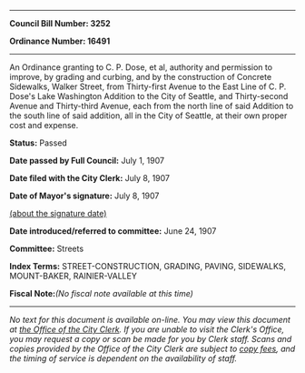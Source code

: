 

********

**Council Bill Number: 3252**
   
**Ordinance Number: 16491**
********

 An Ordinance granting to C. P. Dose, et al, authority and permission to improve, by grading and curbing, and by the construction of Concrete Sidewalks, Walker Street, from Thirty-first Avenue to the East Line of C. P. Dose's Lake Washington Addition to the City of Seattle, and Thirty-second Avenue and Thirty-third Avenue, each from the north line of said Addition to the south line of said addition, all in the City of Seattle, at their own proper cost and expense.

**Status:** Passed
   
**Date passed by Full Council:** July 1, 1907
   
**Date filed with the City Clerk:** July 8, 1907
   
**Date of Mayor's signature:** July 8, 1907
   
[(about the signature date)](/~public/approvaldate.htm)
   
   
   
**Date introduced/referred to committee:** June 24, 1907
   
**Committee:** Streets
   
   
**Index Terms:** STREET-CONSTRUCTION, GRADING, PAVING, SIDEWALKS, MOUNT-BAKER, RAINIER-VALLEY

**Fiscal Note:**_(No fiscal note available at this time)_
********

_No text for this document is available on-line. You may view this document at [the Office of the City Clerk](http://www.seattle.gov/leg/clerk/contactUs.htm). If you are unable to visit the Clerk's Office, you may request a copy or scan be made for you by Clerk staff. Scans and copies provided by the Office of the City Clerk are subject to [copy fees](http://clerk.seattle.gov/~public/clerkfees.htm), and the timing of service is dependent on the availability of staff._

